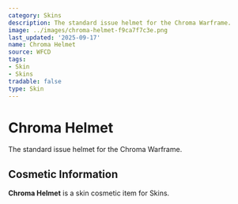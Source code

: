 ```yaml
---
category: Skins
description: The standard issue helmet for the Chroma Warframe.
image: ../images/chroma-helmet-f9ca7f7c3e.png
last_updated: '2025-09-17'
name: Chroma Helmet
source: WFCD
tags:
- Skin
- Skins
tradable: false
type: Skin
---
```


# Chroma Helmet

The standard issue helmet for the Chroma Warframe.

## Cosmetic Information

**Chroma Helmet** is a skin cosmetic item for Skins.

